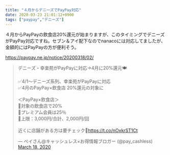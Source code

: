 ```yaml
---
title: "４月からデニーズでPayPay対応"
date: 2020-03-23 21:01:12+0900
tags: ["paypay","デニーズ"]
---
```


４月からPayPayの飲食店20%還元が始まりますが、このタイミングでデニーズがPayPay対応ですね。セブン＆アイ配下なのでnanacoには対応してましたが、金額的にはPayPayの方が便利そう。

https://paypay.ne.jp/notice/20200318/02/

<blockquote class="twitter-tweet"><p lang="ja" dir="ltr">デニーズ・幸楽苑がPayPayに対応→4月に20%還元🍽️<br><br>✅4/1～デニーズ系列、幸楽苑がPayPayに対応<br>✅4月のPayPay×飲食店 20%還元の対象に<br><br>＜PayPay×飲食店＞<br>🔻対象の飲食店で20%<br>🔻プレミアム会員は25％<br>🔻上限：3,000円/合計、2,000円/回<br><br>近くに店舗がある方は要チェック🙌<a href="https://t.co/nOxkrST1Ct">https://t.co/nOxkrST1Ct</a></p>&mdash; ペイさん@キャッシュレス×お得情報ブロガー (@pay_cashless) <a href="https://twitter.com/pay_cashless/status/1240409903878946816?ref_src=twsrc%5Etfw">March 18, 2020</a></blockquote> <script async src="https://platform.twitter.com/widgets.js" charset="utf-8"></script>
